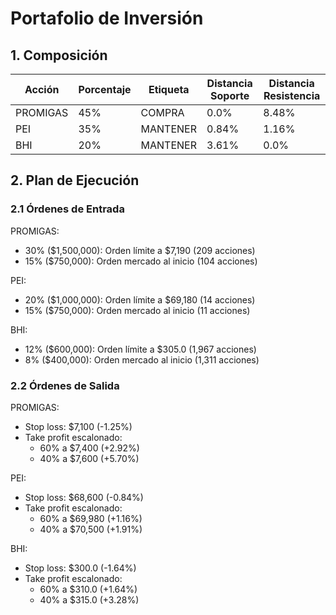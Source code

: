# Portafolio de Inversión

## 1. Composición

| Acción | Porcentaje | Etiqueta | Distancia Soporte | Distancia Resistencia |
|--------|------------|----------|-------------------|----------------------|
| PROMIGAS | 45% | COMPRA | 0.0% | 8.48% |
| PEI | 35% | MANTENER | 0.84% | 1.16% |
| BHI | 20% | MANTENER | 3.61% | 0.0% |

## 2. Plan de Ejecución

### 2.1 Órdenes de Entrada

PROMIGAS:
- 30% ($1,500,000): Orden límite a $7,190 (209 acciones)
- 15% ($750,000): Orden mercado al inicio (104 acciones)

PEI:
- 20% ($1,000,000): Orden límite a $69,180 (14 acciones)
- 15% ($750,000): Orden mercado al inicio (11 acciones)

BHI:
- 12% ($600,000): Orden límite a $305.0 (1,967 acciones)
- 8% ($400,000): Orden mercado al inicio (1,311 acciones)

### 2.2 Órdenes de Salida

PROMIGAS:
- Stop loss: $7,100 (-1.25%)
- Take profit escalonado:
  * 60% a $7,400 (+2.92%)
  * 40% a $7,600 (+5.70%)

PEI:
- Stop loss: $68,600 (-0.84%)
- Take profit escalonado:
  * 60% a $69,980 (+1.16%)
  * 40% a $70,500 (+1.91%)

BHI:
- Stop loss: $300.0 (-1.64%)
- Take profit escalonado:
  * 60% a $310.0 (+1.64%)
  * 40% a $315.0 (+3.28%) 